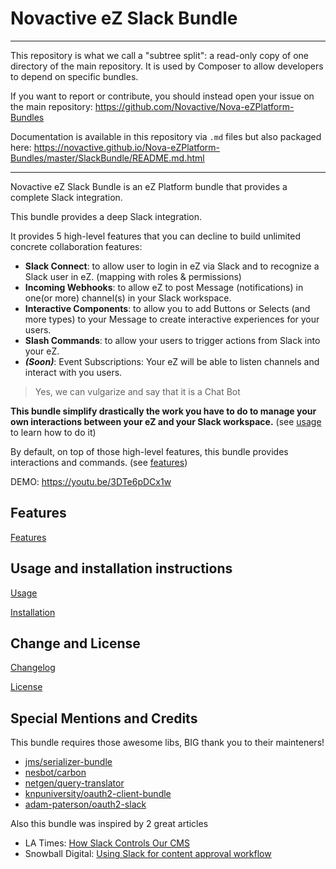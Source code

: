 # Novactive eZ Slack Bundle

----

This repository is what we call a "subtree split": a read-only copy of one directory of the main repository. 
It is used by Composer to allow developers to depend on specific bundles.

If you want to report or contribute, you should instead open your issue on the main repository: https://github.com/Novactive/Nova-eZPlatform-Bundles

Documentation is available in this repository via `.md` files but also packaged here: https://novactive.github.io/Nova-eZPlatform-Bundles/master/SlackBundle/README.md.html

----

Novactive eZ Slack Bundle is an eZ Platform bundle that provides a complete Slack integration.

This bundle provides a deep Slack integration.

It provides 5 high-level features that you can decline to build unlimited concrete collaboration features:

- **Slack Connect**: to allow user to login in eZ via Slack and to recognize a Slack user in eZ. (mapping with 
roles & permissions)
- **Incoming Webhooks**: to allow eZ to post Message (notifications) in one(or more) channel(s) in your Slack workspace.
- **Interactive Components**: to allow you to add Buttons or Selects (and more types) to your Message to create
interactive experiences for your users.
- **Slash Commands**: to allow your users to trigger actions from Slack into your eZ.
- **_(Soon)_**: Event Subscriptions: Your eZ will be able to listen channels and interact with you users.

> Yes, we can vulgarize and say that it is a Chat Bot

**This bundle simplify drastically the work you have to do to manage your own interactions between your eZ and your 
Slack workspace.** (see [usage](bundle/Resources/doc/USAGE.md) to learn how to do it)

By default, on top of those high-level features, this bundle provides interactions and commands. 
(see [features](bundle/Resources/doc/FEATURES.md))


DEMO: https://youtu.be/3DTe6pDCx1w


## Features

[Features](bundle/Resources/doc/FEATURES.md)

## Usage and installation instructions

[Usage](bundle/Resources/doc/USAGE.md)

[Installation](bundle/Resources/doc/INSTALL.md)

Change and License
------------------

[Changelog](bundle/Resources/doc/CHANGELOG.md)

[License](LICENSE)


Special Mentions and Credits
----------------------------

This bundle requires those awesome libs, BIG thank you to their mainteners!

- [jms/serializer-bundle](https://jmsyst.com/libs/serializer)
- [nesbot/carbon](http://carbon.nesbot.com/)
- [netgen/query-translator](https://github.com/netgen/query-translator)
- [knpuniversity/oauth2-client-bundle](https://github.com/knpuniversity/oauth2-client-bundle)
- [adam-paterson/oauth2-slack](https://github.com/adam-paterson/oauth2-slack)

Also this bundle was inspired by 2 great articles

- LA Times: [How Slack Controls Our CMS](https://source.opennews.org/articles/slack-buttons)
- Snowball Digital: [Using Slack for content approval workflow](https://snowball.digital/blog/using-slack-for-content-approval-workflow-in-ez-platform-symfony)

